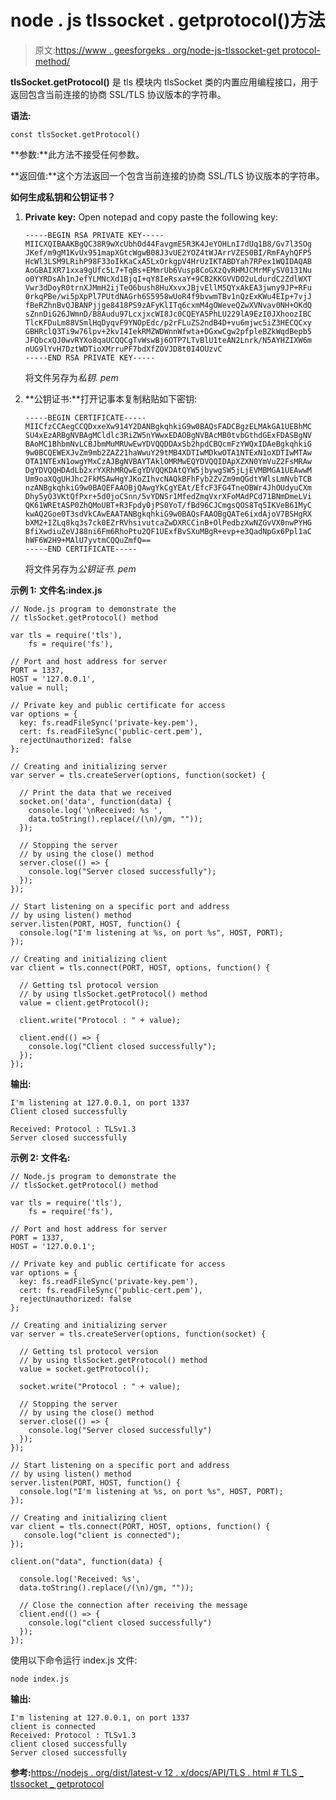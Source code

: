 # node . js tlssocket . getprotocol()方法

> 原文:[https://www . geesforgeks . org/node-js-tlssocket-get protocol-method/](https://www.geeksforgeeks.org/node-js-tlssocket-getprotocol-method/)

**tlsSocket.getProtocol()** 是 tls 模块内 tlsSocket 类的内置应用编程接口，用于返回包含当前连接的协商 SSL/TLS 协议版本的字符串。

**语法:**

```
const tlsSocket.getProtocol() 

```

**参数:**此方法不接受任何参数。

**返回值:**这个方法返回一个包含当前连接的协商 SSL/TLS 协议版本的字符串。

**如何生成私钥和公钥证书？**

1.  **Private key:** Open notepad and copy paste the following key:

    ```
    -----BEGIN RSA PRIVATE KEY-----
    MIICXQIBAAKBgQC38R9wXcUbhOd44FavgmE5R3K4JeYOHLnI7dUq1B8/Gv7l3SOg
    JKef/m9gM1KvUx951mapXGtcWgwB08J3vUE2YOZ4tWJArrVZES0BI/RmFAyhQFP5
    HcWl3LSM9LRihP98F33oIkKaCxA5LxOrkgpV4HrUzIKTABDYah7RPex1WQIDAQAB
    AoGBAIXR71xxa9gUfc5L7+TqBs+EMmrUb6Vusp8CoGXzQvRHMJCMrMFySV0131Nu
    o0YYRDsAh1nJefYLMNcXd1BjqI+qY8IeRsxaY+9CB2KKGVVDO2uLdurdC2ZdlWXT
    Vwr3dDoyR0trnXJMmH2ijTeO6bush8HuXxvxJBjvEllM5QYxAkEA3jwny9JP+RFu
    0rkqPBe/wi5pXpPl7PUtdNAGrh6S5958wUoR4f9bvwmTBv1nQzExKWu4EIp+7vjJ
    fBeRZhnBvQJBANPjjge8418PS9zAFyKlITq6cxmM4gOWeveQZwXVNvav0NH+OKdQ
    sZnnDiG26JWmnD/B8Audu97LcxjxcWI8Jc0CQEYA5PhLU229lA9EzI0JXhoozIBC
    TlcKFDuLm88VSmlHqDyqvF9YNOpEdc/p2rFLuZS2ndB4D+vu6mjwc5iZ3HECQCxy
    GBHRclQ3Ti9w76lpv+2kvI4IekRMZWDWnnWfwta+DGxwCgw2pfpleBZkWqdBepb5
    JFQbcxQJ0wvRYXo8qaUCQQCgTvWswBj6OTP7LTvBlU1teAN2Lnrk/N5AYHZIXW6m
    nUG9lYvH7DztWDTioXMrruPF7bdXfZOVJD8t0I4OUzvC
    -----END RSA PRIVATE KEY-----
    ```

    将文件另存为*私钥. pem*

2.  **公钥证书:**打开记事本复制粘贴如下密钥:

    ```
    -----BEGIN CERTIFICATE-----
    MIICfzCCAegCCQDxxeXw914Y2DANBgkqhkiG9w0BAQsFADCBgzELMAkGA1UEBhMC
    SU4xEzARBgNVBAgMCldlc3RiZW5nYWwxEDAOBgNVBAcMB0tvbGthdGExFDASBgNV
    BAoMC1BhbmNvLCBJbmMuMRUwEwYDVQQDDAxSb2hpdCBQcmFzYWQxIDAeBgkqhkiG
    9w0BCQEWEXJvZm9mb2ZAZ21haWwuY29tMB4XDTIwMDkwOTA1NTExN1oXDTIwMTAw
    OTA1NTExN1owgYMxCzAJBgNVBAYTAklOMRMwEQYDVQQIDApXZXN0YmVuZ2FsMRAw
    DgYDVQQHDAdLb2xrYXRhMRQwEgYDVQQKDAtQYW5jbywgSW5jLjEVMBMGA1UEAwwM
    Um9oaXQgUHJhc2FkMSAwHgYJKoZIhvcNAQkBFhFyb2ZvZm9mQGdtYWlsLmNvbTCB
    nzANBgkqhkiG9w0BAQEFAAOBjQAwgYkCgYEAt/EfcF3FG4TneOBWr4JhOUdyuCXm
    Dhy5yO3VKtQfPxr+5d0joCSnn/5vYDNSr1MfedZmqVxrXFoMAdPCd71BNmDmeLVi
    QK61WREtASP0ZhQMoUBT+R3Fpdy0jPS0YoT/fBd96CJCmgsQOS8Tq5IKVeB61MyC
    kwAQ2Goe0T3sdVkCAwEAATANBgkqhkiG9w0BAQsFAAOBgQATe6ixdAjoV7BSHgRX
    bXM2+IZLq8kq3s7ck0EZrRVhsivutcaZwDXRCCinB+OlPedbzXwNZGvVX0nwPYHG
    BfiXwdiuZeVJ88ni6Fm6RhoPtu2QF1UExfBvSXuMBgR+evp+e3QadNpGx6Ppl1aC
    hWF6W2H9+MAlU7yvtmCQQuZmfQ==
    -----END CERTIFICATE-----
    ```

    将文件另存为*公钥证书. pem*

**示例 1:** **文件名:index.js**

```
// Node.js program to demonstrate the
// tlsSocket.getProtocol() method

var tls = require('tls'),
    fs = require('fs'),

// Port and host address for server    
PORT = 1337,
HOST = '127.0.0.1',
value = null;

// Private key and public certificate for access
var options = {
  key: fs.readFileSync('private-key.pem'),
  cert: fs.readFileSync('public-cert.pem'),
  rejectUnauthorized: false
};

// Creating and initializing server
var server = tls.createServer(options, function(socket) {

  // Print the data that we received
  socket.on('data', function(data) {
    console.log('\nReceived: %s ',
    data.toString().replace(/(\n)/gm, ""));
  });

  // Stopping the server
  // by using the close() method
  server.close(() => {
    console.log("Server closed successfully");
  });
});

// Start listening on a specific port and address
// by using listen() method
server.listen(PORT, HOST, function() {
  console.log("I'm listening at %s, on port %s", HOST, PORT);
});

// Creating and initializing client
var client = tls.connect(PORT, HOST, options, function() {

  // Getting tsl protocol version
  // by using tlsSocket.getProtocol() method
  value = client.getProtocol();

  client.write("Protocol : " + value);

  client.end(() => {
    console.log("Client closed successfully");
  });
});
```

**输出:**

```
I'm listening at 127.0.0.1, on port 1337
Client closed successfully

Received: Protocol : TLSv1.3
Server closed successfully

```

**示例 2:** **文件名:**

```
// Node.js program to demonstrate the
// tlsSocket.getProtocol() method

var tls = require('tls'),
    fs = require('fs'),

// Port and host address for server    
PORT = 1337,
HOST = '127.0.0.1';

// Private key and public certificate for access
var options = {
  key: fs.readFileSync('private-key.pem'),
  cert: fs.readFileSync('public-cert.pem'),
  rejectUnauthorized: false
};

// Creating and initializing server
var server = tls.createServer(options, function(socket) {

  // Getting tsl protocol version
  // by using tlsSocket.getProtocol() method
  value = socket.getProtocol();

  socket.write("Protocol : " + value);

  // Stopping the server
  // by using the close() method
  server.close(() => {
    console.log("Server closed successfully")
  });
});

// Start listening on a specific port and address
// by using listen() method
server.listen(PORT, HOST, function() {
  console.log("I'm listening at %s, on port %s", HOST, PORT);
});

// Creating and initializing client
var client = tls.connect(PORT, HOST, options, function() {
   console.log("client is connected");
});

client.on("data", function(data) {

  console.log('Received: %s',
  data.toString().replace(/(\n)/gm, ""));

  // Close the connection after receiving the message
  client.end(() => {
    console.log("client closed successfully")
  });
});
```

使用以下命令运行 index.js 文件:

```
node index.js

```

**输出:**

```
I'm listening at 127.0.0.1, on port 1337
client is connected
Received: Protocol : TLSv1.3
client closed successfully
Server closed successfully

```

**参考:**[https://nodejs . org/dist/latest-v 12 . x/docs/API/TLS . html # TLS _ tlssocket _ getprotocol](https://nodejs.org/dist/latest-v12.x/docs/api/tls.html#tls_tlssocket_getprotocol)
